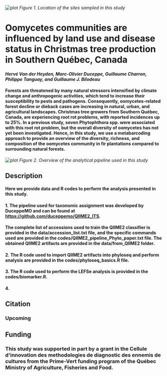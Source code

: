![plot](https://github.com/hvanderheyden/cimdec_phytophthora/blob/main/figures/Fig1_Map.jpg?raw=true)
*Figure 1. Location of the sites sampled in this study*
# Oomycetes communities are influenced by land use and disease status in Christmas tree production in Southern Québec, Canada

#### *Hervé Van der Heyden, Marc-Olivier Duceppe, Guillaume Charron, Philippe Tanguay, and Guillaume J. Bilodeau*

#### Forests are threatened by many natural stressors intensified by climate change and anthropogenic activities, which tend to increase their susceptibility to pests and pathogens. Consequently, oomycetes-related forest decline or dieback cases are increasing in natural, urban, and agricultural landscapes. Christmas tree growers from Southern Québec, Canada, are experiencing root rot problems, with reported incidences up to 25%. In a previous study, seven Phytophthora spp. were associated with this root rot problem, but the overall diversity of oomycetes has not yet been investigated. Hence, in this study, we use a metabarcoding approach to provide an overview of the diversity, richness, and composition of the oomycetes community in fir plantations compared to surrounding natural forests.


![plot](https://github.com/hvanderheyden/cimdec_phytophthora/blob/main/figures/Graphical_abstract.png)
*Figure 2. Overview of the analytical pipeline used in this study*

## Description 
#### Here we provide data and R codes to perform the analysis presented in this study. 
#### 1. The pipeline used for taxonomic assignment was developed by DuceppeMO and can be found at https://github.com/duceppemo/QIIME2_ITS. 

#### The complete list of accessions used to train the QIIME2 classifier is provided in the data/accession_list.txt file, and the specific commands used are provided in the codes/QIIME2_pipeline_Phyto_paper.txt file. The obtained QIIME2 artifacts are provided in the data/from_QIIME2 folder.

#### 2. The R code used to import QIIME2 artifacts into phyloseq and perform analysis are provided in the codes/phyloseq_basics.R file. 
#### 3. The R code used to perform the LEFSe analysis is provided in the codes/biomarker.R.
#### 4. 



## Citation 
### Upcoming 

## Funding 
### This study was supported in part by a grant in the Cellule d'innovation des methodologies de diagnostic des ennemis de cultures from the Prime-Vert funding program of the Québec Ministry of Agriculture, Fisheries and Food.